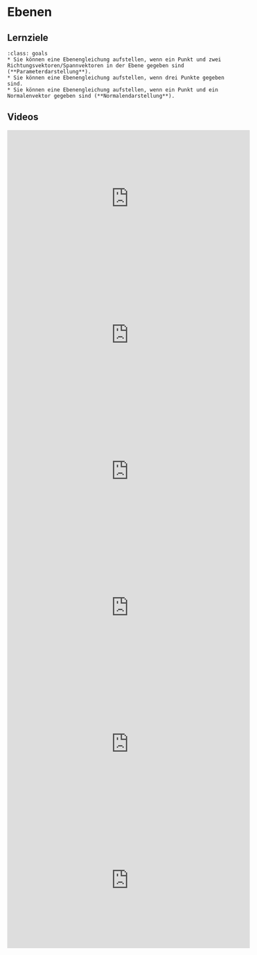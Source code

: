 # Ebenen

## Lernziele

```{admonition} Lernziele 
:class: goals
* Sie können eine Ebenengleichung aufstellen, wenn ein Punkt und zwei Richtungsvektoren/Spannvektoren in der Ebene gegeben sind (**Parameterdarstellung**).
* Sie können eine Ebenengleichung aufstellen, wenn drei Punkte gegeben sind.
* Sie können eine Ebenengleichung aufstellen, wenn ein Punkt und ein Normalenvektor gegeben sind (**Normalendarstellung**). 
```

## Videos

<iframe width="560" height="315" src="https://www.youtube.com/embed/xgn1c3SAKZI" title="YouTube video player" frameborder="0" allow="accelerometer; autoplay; clipboard-write; encrypted-media; gyroscope; picture-in-picture" allowfullscreen></iframe>

<iframe width="560" height="315" src="https://www.youtube.com/embed/aUohWmcs3Dc" title="YouTube video player" frameborder="0" allow="accelerometer; autoplay; clipboard-write; encrypted-media; gyroscope; picture-in-picture" allowfullscreen></iframe>

<iframe width="560" height="315" src="https://www.youtube.com/embed/GoqI8uG6PYI" title="YouTube video player" frameborder="0" allow="accelerometer; autoplay; clipboard-write; encrypted-media; gyroscope; picture-in-picture" allowfullscreen></iframe>

<iframe width="560" height="315" src="https://www.youtube.com/embed/0Hg56BoiHq0" title="YouTube video player" frameborder="0" allow="accelerometer; autoplay; clipboard-write; encrypted-media; gyroscope; picture-in-picture" allowfullscreen></iframe>

<iframe width="560" height="315" src="https://www.youtube.com/embed/TsyHJ2P4qOA" title="YouTube video player" frameborder="0" allow="accelerometer; autoplay; clipboard-write; encrypted-media; gyroscope; picture-in-picture" allowfullscreen></iframe>

<iframe width="560" height="315" src="https://www.youtube.com/embed/xv1UOakv3XI" title="YouTube video player" frameborder="0" allow="accelerometer; autoplay; clipboard-write; encrypted-media; gyroscope; picture-in-picture" allowfullscreen></iframe>